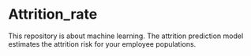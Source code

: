 # Attrition_rate
This repository is about machine learning.
The attrition prediction model estimates the attrition risk for your employee populations.
